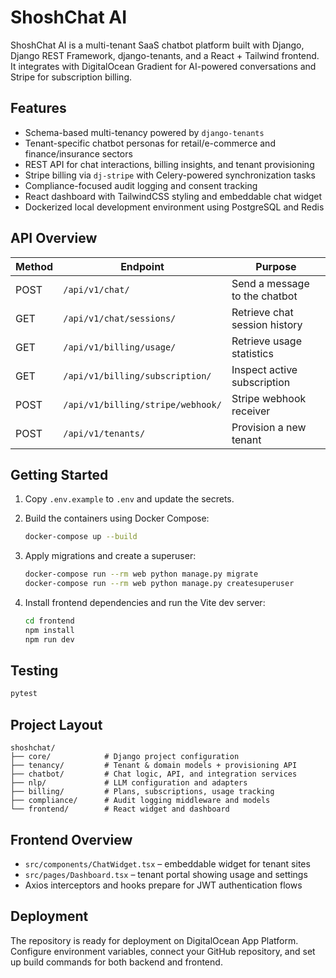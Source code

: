# ShoshChat AI

ShoshChat AI is a multi-tenant SaaS chatbot platform built with Django, Django REST Framework, django-tenants, and a React + Tailwind frontend. It integrates with DigitalOcean Gradient for AI-powered conversations and Stripe for subscription billing.

## Features

- Schema-based multi-tenancy powered by `django-tenants`
- Tenant-specific chatbot personas for retail/e-commerce and finance/insurance sectors
- REST API for chat interactions, billing insights, and tenant provisioning
- Stripe billing via `dj-stripe` with Celery-powered synchronization tasks
- Compliance-focused audit logging and consent tracking
- React dashboard with TailwindCSS styling and embeddable chat widget
- Dockerized local development environment using PostgreSQL and Redis

## API Overview

| Method | Endpoint                    | Purpose                         |
| ------ | --------------------------- | -------------------------------- |
| POST   | `/api/v1/chat/`             | Send a message to the chatbot    |
| GET    | `/api/v1/chat/sessions/`    | Retrieve chat session history    |
| GET    | `/api/v1/billing/usage/`    | Retrieve usage statistics        |
| GET    | `/api/v1/billing/subscription/` | Inspect active subscription |
| POST   | `/api/v1/billing/stripe/webhook/` | Stripe webhook receiver   |
| POST   | `/api/v1/tenants/`          | Provision a new tenant           |

## Getting Started

1. Copy `.env.example` to `.env` and update the secrets.
2. Build the containers using Docker Compose:

   ```bash
   docker-compose up --build
   ```

3. Apply migrations and create a superuser:

   ```bash
   docker-compose run --rm web python manage.py migrate
   docker-compose run --rm web python manage.py createsuperuser
   ```

4. Install frontend dependencies and run the Vite dev server:

   ```bash
   cd frontend
   npm install
   npm run dev
   ```

## Testing

```bash
pytest
```

## Project Layout

```
shoshchat/
├── core/            # Django project configuration
├── tenancy/         # Tenant & domain models + provisioning API
├── chatbot/         # Chat logic, API, and integration services
├── nlp/             # LLM configuration and adapters
├── billing/         # Plans, subscriptions, usage tracking
├── compliance/      # Audit logging middleware and models
└── frontend/        # React widget and dashboard
```

## Frontend Overview

- `src/components/ChatWidget.tsx` – embeddable widget for tenant sites
- `src/pages/Dashboard.tsx` – tenant portal showing usage and settings
- Axios interceptors and hooks prepare for JWT authentication flows

## Deployment

The repository is ready for deployment on DigitalOcean App Platform. Configure environment variables, connect your GitHub repository, and set up build commands for both backend and frontend.

